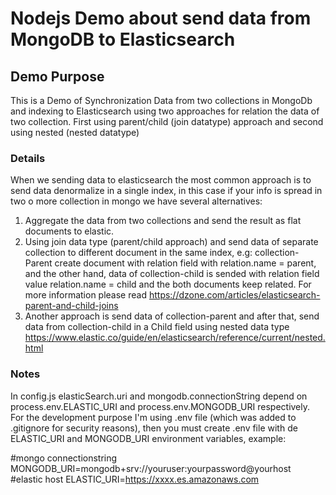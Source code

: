 # Nodejs Demo about send data from MongoDB to Elasticsearch

## Demo Purpose
 This is a Demo of Synchronization Data from two collections in MongoDb and indexing to Elasticsearch using two approaches for relation the data of two collection. First using parent/child (join datatype) approach and second using nested (nested datatype)

### Details
When we sending data to elasticsearch the most common approach is to send data denormalize in a single index, in this case if your info is spread in two o more collection in mongo we have several alternatives:

1. Aggregate the data from two collections and send the result as flat documents to elastic.
2. Using join data type (parent/child approach) and send data of separate collection to different document in the same index, e.g: collection-Parent create document with relation field with relation.name = parent, and the other hand, data of collection-child is sended with relation field value relation.name = child and the both documents keep related. For more information please read https://dzone.com/articles/elasticsearch-parent-and-child-joins
2. Another approach is send data of collection-parent and after that, send data from collection-child in a Child field using nested data type https://www.elastic.co/guide/en/elasticsearch/reference/current/nested.html

### Notes
In config.js elasticSearch.uri and mongodb.connectionString depend on process.env.ELASTIC_URI and process.env.MONGODB_URI respectively. For the development purpose I'm using .env file (which was added to .gitignore for security reasons), then you must create .env file with de ELASTIC_URI and MONGODB_URI environment variables, example:

#mongo connectionstring
MONGODB_URI=mongodb+srv://youruser:yourpassword@yourhost
#elastic host
ELASTIC_URI=https://xxxx.es.amazonaws.com
